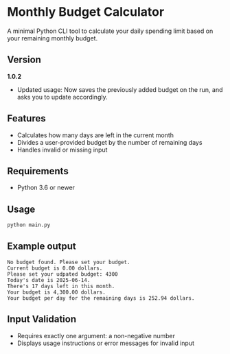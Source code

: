# Monthly Budget Calculator

A minimal Python CLI tool to calculate your daily spending limit based on your remaining monthly budget.

## Version

**1.0.2**  
- Updated usage: Now saves the previously added budget on the run, and asks you to update accordingly.

## Features

- Calculates how many days are left in the current month
- Divides a user-provided budget by the number of remaining days
- Handles invalid or missing input

## Requirements

- Python 3.6 or newer

## Usage

```bash
python main.py
```

## Example output 

```
No budget found. Please set your budget.
Current budget is 0.00 dollars.
Please set your udpated budget: 4300
Today's date is 2025-06-14.
There's 17 days left in this month.
Your budget is 4,300.00 dollars.
Your budget per day for the remaining days is 252.94 dollars.
```

## Input Validation

- Requires exactly one argument: a non-negative number
- Displays usage instructions or error messages for invalid input

